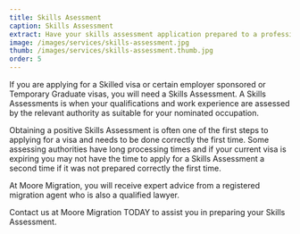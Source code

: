 ```yaml
---
title: Skills Asessment
caption: Skills Assessment
extract: Have your skills assessment application prepared to a professional standard by an experienced migration agent to give it the highest chance of success.
image: /images/services/skills-assessment.jpg
thumb: /images/services/skills-assessment.thumb.jpg
order: 5
---
```

If you are applying for a Skilled visa or certain employer sponsored or Temporary Graduate visas, you will need a Skills Assessment. A Skills Assessments is when your qualifications and work experience are assessed by the relevant authority as suitable for your nominated occupation. 

Obtaining a positive Skills Assessment is often one of the first steps to applying for a visa and needs to be done correctly the first time. Some assessing authorities have long processing times and if your current visa is expiring you may not have the time to apply for a Skills Assessment a second time if it was not prepared correctly the first time. 

At Moore Migration, you will receive expert advice from a registered migration agent who is also a qualified lawyer. 

Contact us at Moore Migration TODAY to assist you in preparing your Skills Assessment.
